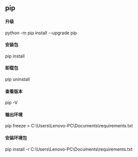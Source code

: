 ## pip
#### 升级
python -m pip install --upgrade pip
#### 安装包
pip install
#### 卸载包
pip uninstall
#### 查看版本
pip -V
#### 输出环境
pip freeze > C:\Users\Lenovo-PC\Documents\requirements.txt
#### 安装环境包
pip install -r C:\Users\Lenovo-PC\Documents\requirements.txt
